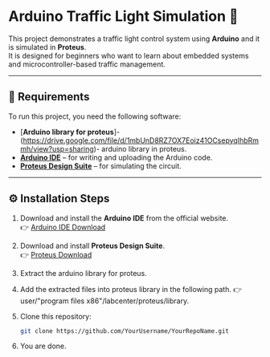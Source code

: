 # Arduino Traffic Light Simulation 🚦

This project demonstrates a traffic light control system using **Arduino** and it is simulated in **Proteus**.  
It is designed for beginners who want to learn about embedded systems and microcontroller-based traffic management.

---

## 🔧 Requirements

To run this project, you need the following software:
- [**Arduino library for proteus**]-(https://drive.google.com/file/d/1mbUnD8RZ7OX7Eoiz41OCsepyqIhbRmmh/view?usp=sharing)- arduino library in proteus.
- [**Arduino IDE**](https://www.arduino.cc/en/software) – for writing and uploading the Arduino code.
- [**Proteus Design Suite**](https://www.labcenter.com/downloads/) – for simulating the circuit.  

---

## ⚙️ Installation Steps

1. Download and install the **Arduino IDE** from the official website.  
   👉 [Arduino IDE Download](https://www.arduino.cc/en/software)  

2. Download and install **Proteus Design Suite**.  
   👉 [Proteus Download](https://www.labcenter.com/downloads/)
3. Extract the arduino library for proteus.
4. Add the extracted files into proteus library in the following path.
   👉 user/"program files x86"/labcenter/proteus/library.
5. Clone this repository:
   ```bash
   git clone https://github.com/YourUsername/YourRepoName.git
6. You are done.
